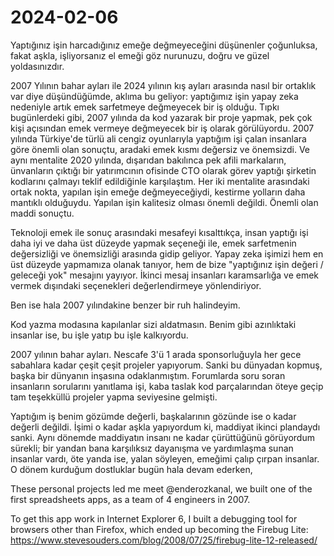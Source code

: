 

# 2024-02-06

Yaptığınız işin harcadığınız emeğe değmeyeceğini düşünenler çoğunluksa, fakat aşkla, işliyorsanız el emeği göz nurunuzu, doğru ve güzel yoldasınızdır.

2007 Yılının bahar ayları ile 2024 yılının kış ayları arasında nasıl bir ortaklık var diye düşündüğümde, aklıma bu geliyor: yaptığımız işin yapay zeka nedeniyle artık emek sarfetmeye değmeyecek bir iş olduğu. Tıpkı bugünlerdeki gibi, 2007 yılında da kod yazarak bir proje yapmak, pek çok kişi açısından emek vermeye değmeyecek bir iş olarak görülüyordu. 2007 yılında Türkiye'de türlü ali cengiz oyunlarıyla yaptığım işi çalan insanlara göre önemli olan sonuçtu, aradaki emek kısmı değersiz ve önemsizdi. Ve aynı mentalite 2020 yılında, dışarıdan bakılınca pek afili markaların, ünvanların çıktığı bir yatırımcının ofisinde CTO olarak görev yaptığı şirketin kodlarını çalmayı teklif edildiğinle karşılaştım. Her iki mentalite arasındaki ortak nokta, yapılan işin emeğe değmeyeceğiydi, kestirme yolların daha mantıklı olduğuydu. Yapılan işin kalitesiz olması önemli değildi. Önemli olan maddi sonuçtu.

Teknoloji emek ile sonuç arasındaki mesafeyi kısalttıkça, insan yaptığı işi daha iyi ve daha üst düzeyde yapmak seçeneği ile, emek sarfetmenin değersizliği ve önemsizliği arasında gidip geliyor. Yapay zeka işimizi hem en üst düzeyde yapmamıza olanak tanıyor, hem de bize "yaptığınız işin değeri / geleceği yok" mesajını yayıyor. İkinci mesaj insanları karamsarlığa ve emek vermek dışındaki seçenekleri değerlendirmeye yönlendiriyor.

Ben ise hala 2007 yılındakine benzer bir ruh halindeyim.

Kod yazma modasına kapılanlar sizi aldatmasın. Benim gibi azınlıktaki insanlar ise, bu işle yatıp bu işle kalkıyordu.

2007 yılının bahar ayları. Nescafe 3'ü 1 arada sponsorluğuyla her gece sabahlara kadar çeşit çeşit projeler yapıyorum. Sanki bu dünyadan kopmuş, başka bir dünyanın inşasına odaklanmıştım. Forumlarda soru soran insanların sorularını yanıtlama işi, kaba taslak kod parçalarından öteye geçip tam teşekküllü projeler yapma seviyesine gelmişti.

Yaptığım iş benim gözümde değerli, başkalarının gözünde ise o kadar değerli değildi. İşimi o kadar aşkla yapıyordum ki, maddiyat ikinci plandaydı sanki. Aynı dönemde maddiyatın insanı ne kadar çürüttüğünü görüyordum sürekli; bir yandan bana karşılıksız dayanışma ve yardımlaşma sunan insanlar vardı, öte yanda ise, yalan söyleyen, emeğimi çalıp çırpan insanlar. O dönem kurduğum dostluklar bugün hala devam ederken,


These personal projects led me meet @enderozkanal, we built one of the first spreadsheets apps, as a team of 4 engineers in 2007.

To get this app work in Internet Explorer 6, I built a debugging tool for browsers other than Firefox, which ended up becoming the Firebug Lite:
https://www.stevesouders.com/blog/2008/07/25/firebug-lite-12-released/

